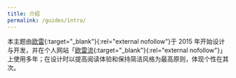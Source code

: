 ```yaml
---
title: 介绍
permalink: /guides/intro/
---
```


本主题由[欧雷](https://linxoid.com/ourai/?utm_source=ourai.github.io/jekyll-theme-lime){:target="_blank"}{:rel="external nofollow"}于 2015 年开始设计与开发，并在个人网站「[欧雷流](https://ourai.ws/?utm_source=ourai.github.io/jekyll-theme-lime){:target="_blank"}{:rel="external nofollow"}」上使用多年；在设计时以提高阅读体验和保持简洁风格为最高原则，体现个性在其次。
